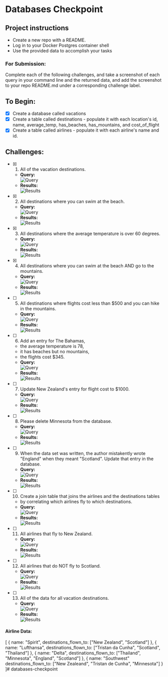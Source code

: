 # Databases Checkpoint

## Project instructions
- Create a new repo with a README.
- Log in to your Docker Postgres container shell
- Use the provided data to accomplish your tasks

### For Submission:
Complete each of the following challenges, and take a screenshot of each query in your command line and the returned data, and add the screenshot to your repo README.md under a corresponding challenge label.

## To Begin:
- [X] Create a database called vacations
- [X] Create a table called destinations
      - populate it with each location's id, name, average_temp, has_beaches, has_mountains, and cost_of_flight
- [X] Create a table called airlines
      - populate it with each airline's name and id.

## Challenges:
- [X] 1. All of the vacation destinations.
  * **Query:** <br>
  ![Query](../assets/01q.png)
  * **Results:** <br>
  ![Results](../assets/01r.png)

- [X] 2. All destinations where you can swim at the beach.
  * **Query:** <br>
  ![Query](../assets/02q.png)
  * **Results:** <br>
  ![Results](../assets/02r.png)

- [X] 3. All destinations where the average temperature is over 60 degrees.
  * **Query:** <br>
  ![Query](../assets/03q.png)
  * **Results:** <br>
  ![Results](../assets/03r.png)

- [X] 4. All destinations where you can swim at the beach AND go to the mountains.
  * **Query:** <br>
  ![Query](../assets/04q.png)
  * **Results:** <br>
  ![Results](../assets/04r.png)

- [ ] 5. All destinations where flights cost less than $500 and you can hike in the mountains.
  * **Query:** <br>
  ![Query](../assets/05q.png)
  * **Results:** <br>
  ![Results](../assets/05r.png)

- [ ] 6. Add an entry for The Bahamas,
    * the average temperature is 78,
    * it has beaches but no mountains,
    * the flights cost $345.
  * **Query:** <br>
  ![Query](../assets/06q.png)
  * **Results:** <br>
  ![Results](../assets/06r.png)

- [ ] 7. Update New Zealand's entry for flight cost to $1000.
  * **Query:** <br>
  ![Query](../assets/07q.png)
  * **Results:** <br>
  ![Results](../assets/07r.png)

- [ ] 8. Please delete Minnesota from the database.
  * **Query:** <br>
  ![Query](../assets/08q.png)
  * **Results:** <br>
  ![Results](../assets/08r.png)

- [ ] 9. When the data set was written, the author mistakently wrote "England" when they meant "Scotland". Update that entry in the database.
  * **Query:** <br>
  ![Query](../assets/09q.png)
  * **Results:** <br>
  ![Results](../assets/09r.png)

- [ ] 10. Create a join table that joins the airlines and the destinations tables
    * by correlating which airlines fly to which destinations.
  * **Query:** <br>
  ![Query](../assets/10q.png)
  * **Results:** <br>
  ![Results](../assets/10r.png)

- [ ] 11. All airlines that fly to New Zealand.
  * **Query:** <br>
  ![Query](../assets/11q.png)
  * **Results:** <br>
  ![Results](../assets/11r.png)

- [ ] 12. All airlines that do NOT fly to Scotland.
  * **Query:** <br>
  ![Query](../assets/12q.png)
  * **Results:** <br>
  ![Results](../assets/12r.png)

- [ ] 13. All of the data for all vacation destinations.
  * **Query:** <br>
  ![Query](../assets/13q.png)
  * **Results:** <br>
  ![Results](../assets/13r.png)
  
#### Airline Data:

[
  {
    name: "Spirit",
    destinations_flown_to: ["New Zealand", "Scotland"]
  },
  {
    name: "Lufthansa",
    destinations_flown_to: ["Tristan da Cunha", "Scotland", "Thailand"]
  },
  {
    name: "Delta",
    destinations_flown_to: ["Thailand", "Minnesota", "England", "Scotland"]
  },
  {
    name: "Southwest"
    destinations_flown_to: ["New Zealeand", "Tristan de Cunha", "Minnesota"]
  }
]# databases-checkpoint
